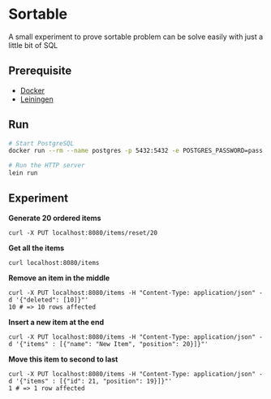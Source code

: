 # Sortable

A small experiment to prove sortable problem can be solve
easily with just a little bit of SQL

## Prerequisite

- [Docker](https://docs.docker.com/get-docker/)
- [Leiningen](https://leiningen.org/)

## Run

``` sh
# Start PostgreSQL
docker run --rm --name postgres -p 5432:5432 -e POSTGRES_PASSWORD=pass -d postgres

# Run the HTTP server
lein run
``` 

## Experiment

__Generate 20 ordered items__
```shell
curl -X PUT localhost:8080/items/reset/20
```

__Get all the items__
```shell
curl localhost:8080/items
```

__Remove an item in the middle__
```shell
curl -X PUT localhost:8080/items -H "Content-Type: application/json" -d '{"deleted": [10]}"'
10 # => 10 rows affected
```

__Insert a new item at the end__
```shell
curl -X PUT localhost:8080/items -H "Content-Type: application/json" -d '{"items" : [{"name": "New Item", "position": 20}]}"'
```

__Move this item to second to last__
```shell
curl -X PUT localhost:8080/items -H "Content-Type: application/json" -d '{"items" : [{"id": 21, "position": 19}]}"'
1 # => 1 row affected
```
